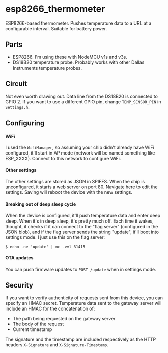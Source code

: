 # esp8266_thermometer
ESP8266-based thermometer. Pushes temperature data to a URL at a configurable interval. Suitable for battery power.

## Parts

* ESP8266. I'm using these with NodeMCU v1s and v3s.
* DS18B20 temperature probe. Probably works with other Dallas Instruments temperature probes.

## Circuit

Not even worth drawing out. Data line from the DS18B20 is connected to GPIO 2. If you want to use a different GPIO pin, change `TEMP_SENSOR_PIN` in `Settings.h`.

## Configuring

#### WiFi

I used the `WifiManager`, so assuming your chip didn't already have WiFi configured, it'll start in AP mode (network will be named something like ESP_XXXX). Connect to this network to configure WiFi.

#### Other settings

The other settings are stored as JSON in SPIFFS. When the chip is unconfigured, it starts a web server on port 80. Navigate here to edit the settings. Saving will reboot the device with the new settings.

#### Breaking out of deep sleep cycle

When the device is configured, it'll push temperature data and enter deep sleep. When it's in deep sleep, it's pretty much off. Each time it wakes, thought, it checks if it can connect to the "flag server" (configured in the JSON blob), and if the flag server sends the string "update", it'll boot into settings mode. I just use this on the flag server:

```
$ echo -ne 'update' | nc -vvl 31415
```

#### OTA updates

You can push firmware updates to `POST /update` when in settings mode.

## Security

If you want to verify authenticity of requests sent from this device, you can specify an HMAC secret. Temperature data sent to the gateway server will include an HMAC for the concatenation of:

* The path being requested on the gateway server
* The body of the request
* Current timestamp

The signature and the timestamp are included respectively as the HTTP headers `X-Signature` and `X-Signature-Timestamp`.
